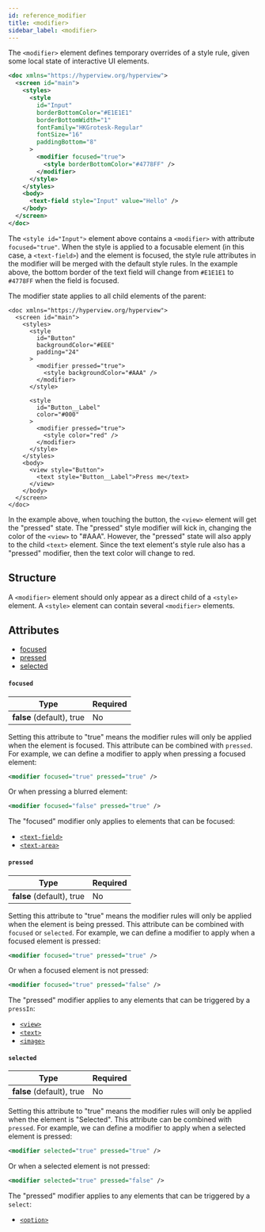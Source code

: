 ```yaml
---
id: reference_modifier
title: <modifier>
sidebar_label: <modifier>
---
```


The `<modifier>` element defines temporary overrides of a style rule, given some local state of interactive UI elements.

```xml
<doc xmlns="https://hyperview.org/hyperview">
  <screen id="main">
    <styles>
      <style
        id="Input"
        borderBottomColor="#E1E1E1"
        borderBottomWidth="1"
        fontFamily="HKGrotesk-Regular"
        fontSize="16"
        paddingBottom="8"
      >
        <modifier focused="true">
          <style borderBottomColor="#4778FF" />
        </modifier>
      </style>
    </styles>
    <body>
      <text-field style="Input" value="Hello" />
    </body>
  </screen>
</doc>
```

The `<style id="Input">` element above contains a `<modifier>` with attribute `focused="true"`. When the style is applied to a focusable element (in this case, a `<text-field>`) and the element is focused, the style rule attributes in the modifier will be merged with the default style rules. In the example above, the bottom border of the text field will change from `#E1E1E1` to `#4778FF` when the field is focused.

The modifier state applies to all child elements of the parent:

```
<doc xmlns="https://hyperview.org/hyperview">
  <screen id="main">
    <styles>
      <style
        id="Button"
        backgroundColor="#EEE"
        padding="24"
      >
        <modifier pressed="true">
          <style backgroundColor="#AAA" />
        </modifier>
      </style>

      <style
        id="Button__Label"
        color="#000"
      >
        <modifier pressed="true">
          <style color="red" />
        </modifier>
      </style>
    </styles>
    <body>
      <view style="Button">
        <text style="Button__Label">Press me</text>
      </view>
    </body>
  </screen>
</doc>
```

In the example above, when touching the button, the `<view>` element will get the "pressed" state. The "pressed" style modifier will kick in, changing the color of the `<view>` to "#AAA". However, the "pressed" state will also apply to the child `<text>` element. Since the text element's style rule also has a "pressed" modifier, then the text color will change to red.

## Structure

A `<modifier>` element should only appear as a direct child of a `<style>` element. A `<style>` element can contain several `<modifier>` elements.

## Attributes

- [focused](#focused)
- [pressed](#pressed)
- [selected](#selected)

#### `focused`

| Type                      | Required |
| ------------------------- | -------- |
| **false** (default), true | No       |

Setting this attribute to "true" means the modifier rules will only be applied when the element is focused. This attribute can be combined with `pressed`. For example, we can define a modifier to apply when pressing a focused element:

```xml
<modifier focused="true" pressed="true" />
```

Or when pressing a blurred element:

```xml
<modifier focused="false" pressed="true" />
```

The "focused" modifier only applies to elements that can be focused:

- [`<text-field>`](/docs/reference_textfield)
- [`<text-area>`](/docs/reference_textarea)

#### `pressed`

| Type                      | Required |
| ------------------------- | -------- |
| **false** (default), true | No       |

Setting this attribute to "true" means the modifier rules will only be applied when the element is being pressed. This attribute can be combined with `focused` or `selected`. For example, we can define a modifier to apply when a focused element is pressed:

```xml
<modifier focused="true" pressed="true" />
```

Or when a focused element is not pressed:

```xml
<modifier focused="true" pressed="false" />
```

The "pressed" modifier applies to any elements that can be triggered by a `pressIn`:

- [`<view>`](/docs/reference_view)
- [`<text>`](/docs/reference_text)
- [`<image>`](/docs/reference_image)

#### `selected`

| Type                      | Required |
| ------------------------- | -------- |
| **false** (default), true | No       |

Setting this attribute to "true" means the modifier rules will only be applied when the element is "Selected". This attribute can be combined with `pressed`. For example, we can define a modifier to apply when a selected element is pressed:

```xml
<modifier selected="true" pressed="true" />
```

Or when a selected element is not pressed:

```xml
<modifier selected="true" pressed="false" />
```

The "pressed" modifier applies to any elements that can be triggered by a `select`:

- [`<option>`](/docs/reference_option)
